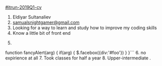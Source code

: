 [#itrun-2019Q1-cv](https://github.com/TonyMalus/itrun-2019Q1-cv)
1. Eldiyar Sultanaliev
2. samualsnightgamer@gmail.com
3. Looking for a way to learn and study how to improve my coding skills
4. Know a little bit of front end
5. ```javascript
function fancyAlert(arg) {
if(arg) {
$.facebox({div:'#foo'})
}
}```
6. no expirience at all
7. Took classes for half a year
8. Upper-intermediate .
